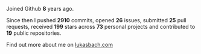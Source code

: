 Joined Github **8** years ago.

Since then I pushed **2910** commits, opened **26** issues, submitted **25** pull requests, received **199** stars across **73** personal projects and contributed to **19** public repositories.

Find out more about me on [lukasbach.com](https://lukasbach.com)
